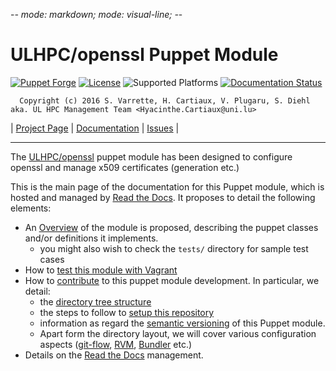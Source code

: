 -*- mode: markdown; mode: visual-line;  -*-

# ULHPC/openssl Puppet Module 

[![Puppet Forge](http://img.shields.io/puppetforge/v/ULHPC/openssl.svg)](https://forge.puppetlabs.com/ULHPC/openssl)
[![License](http://img.shields.io/:license-GPL3.0-blue.svg)](LICENSE)
![Supported Platforms](http://img.shields.io/badge/platform-debian-lightgrey.svg)
[![Documentation Status](https://readthedocs.org/projects/ulhpc-puppet-openssl/badge/?version=latest)](https://readthedocs.org/projects/ulhpc-puppet-openssl/?badge=latest)

      Copyright (c) 2016 S. Varrette, H. Cartiaux, V. Plugaru, S. Diehl aka. UL HPC Management Team <Hyacinthe.Cartiaux@uni.lu>

| [Project Page](https://github.com/ULHPC/puppet-openssl) | [Documentation](http://ulhpc-puppet-openssl.readthedocs.org/en/latest/) | [Issues](https://github.com/ULHPC/puppet-openssl/issues) |


-----------
The [ULHPC/openssl](https://github.com/ULHPC/puppet-openssl) puppet module has been designed to configure openssl and manage x509 certificates (generation etc.)

This is the main page of the documentation for this Puppet module, which is hosted and managed by [Read the Docs](http://ulhpc-openssl.readthedocs.org/en/latest/).
It proposes to detail the following elements:

* An [Overview](overview.md) of the module is proposed, describing the puppet classes and/or definitions it implements.
     - you might also wish to check the `tests/` directory for sample test cases 
* How to [test this module with Vagrant](vagrant.md)
* How to [contribute](contributing/index.md) to this puppet module development. In particular, we detail:
     - the [directory tree structure](contributing/layout.md)
	 - the steps to follow to [setup this repository](contributing/setup.md)
	 - information as regard the [semantic versioning](contributing/versioning.md) of this Puppet module. 
     - Apart form the directory layout, we will cover various configuration aspects ([git-flow](https://github.com/nvie/gitflow), [RVM](https://rvm.io/), [Bundler](http://bundler.io/) etc.)
* Details on the [Read the Docs](http://ulhpc-puppet-openssl.readthedocs.org/en/latest/) management.



